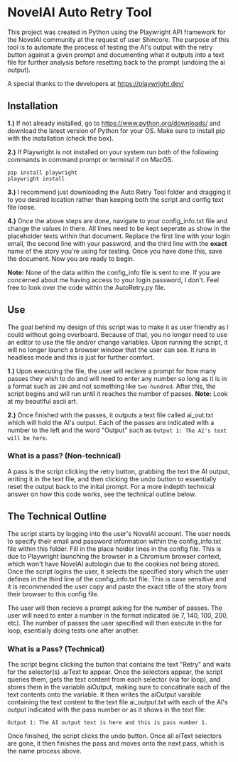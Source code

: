 # NovelAI Auto Retry Tool

This project was created in Python using the Playwright API framework for the NovelAI community at the request of user Shincore. The purpose of this tool is to automate the process of testing the AI's output with the retry button against a given prompt and documenting what it outputs into a text file for further analysis before resetting back to the prompt (undoing the ai output).

A special thanks to the developers at https://playwright.dev/

## Installation

**1.)** If not already installed, go to https://www.python.org/downloads/ and download the latest version of Python for your OS. Make sure to install pip with the installation (check the box).

**2.)** If Playwright is not installed on your system run both of the following commands in command prompt or terminal if on MacOS.
```
pip install playwright
playwright install
```

**3.)** I recommend just downloading the Auto Retry Tool folder and dragging it to you desired location rather than keeping both the script and config text file loose.

**4.)** Once the above steps are done, navigate to your config_info.txt file and change the values in there. All lines need to be kept seperate as show in the placeholder texts within that document. Replace the first line with your login email, the second line with your password, and the third line with the **exact** name of the story you're using for testing. Once you have done this, save the document. Now you are ready to begin.

**Note:** None of the data within the config_info file is sent to me. If you are concerned about me having access to your login password, I don't. Feel free to look over the code within the AutoRetry.py file.

## Use

The goal behind my design of this script was to make it as user friendly as I could without going overboard. Because of that, you no longer need to use an editor to use the file and/or change variables. Upon running the script, it will no longer launch a browser window that the user can see. It runs in headless mode and this is just for further comfort.

**1.)** Upon executing the file, the user will recieve a prompt for how many passes they wish to do and will need to enter any number so long as it is in a format such as `200` and not something like `two-hundred`. After this, the script begins and will run until it reaches the number of passes. **Note:** Look at my beautiful ascii art.

**2.)** Once finished with the passes, it outputs a text file called ai_out.txt which will hold the AI's output. Each of the passes are indicated with a number to the left and the word "Output" such as `Output 1: The AI's text will be here`.

### What is a pass? (Non-technical)

A pass is the script clicking the retry button, grabbing the text the AI output, writing it in the text file, and then clicking the undo button to essentially reset the output back to the inital prompt. For a more indepth technical answer on how this code works, see the technical outline below.

## The Technical Outline

The script starts by logging into the user's NovelAI account. The user needs to specify their email and password information within the config_info.txt file within this folder. Fill in the place holder lines in the config file. This is due to Playwright launching the browser in a Chromium browser context, which won't have NovelAI autologin due to the cookies not being stored. Once the script logins the user, it selects the specified story which the user defines in the third line of the config_info.txt file. This is case sensitive and it is recommended the user copy and paste the exact title of the story from their browser to this config file.

The user will then recieve a prompt asking for the number of passes. The user will need to enter a number in the format indicated (ie 7, 140, 100, 200, etc). The number of passes the user specified will then execute in the for loop, esentially doing tests one after another. 

### What is a Pass? (Technical)
The script begins clicking the button that contains the text "Retry" and waits for the selector(s) .aiText to appear. Once the selectors appear, the script queries them, gets the text content from each selector (via for loop), and stores them in the variable aiOutput, making sure to concatinate each of the text contents onto the variable. It then writes the aiOutput varaible containing the text content to the text file ai_output.txt with each of the AI's output indicated with the pass number or as it shows in the text file:

```
Output 1: The AI output text is here and this is pass number 1.
```

Once finished, the script clicks the undo button. Once all aiText selectors are gone, it then finishes the pass and moves onto the next pass, which is the name process above.
